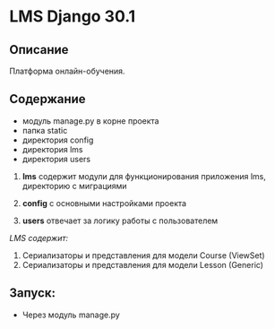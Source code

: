 # LMS Django 30.1

## Описание

Платформа онлайн-обучения.

## Содержание

* модуль manage.py в корне проекта
* папка static
* директория config
* директория lms
* директория users

1. **lms** содержит модули для функционирования приложения lms, директорию с миграциями

2. **config** с основными настройками проекта

3. **users** отвечает за логику работы с пользователем

*LMS содержит:*
1. Сериализаторы и представления для модели Course (ViewSet)
2. Сериализаторы и представления для модели Lesson (Generic)


## Запуск:
* Через модуль manage.py